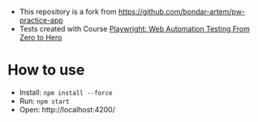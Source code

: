- This repository is a fork from https://github.com/bondar-artem/pw-practice-app
- Tests created with Course [Playwright: Web Automation Testing From Zero to Hero](https://symfonia.udemy.com/course/playwright-from-zero-to-hero/)

# How to use
- Install: `npm install --force`
- Run: `npm start`
- Open: http://localhost:4200/